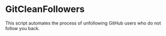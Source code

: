 # GitCleanFollowers
This script automates the process of unfollowing GitHub users who do not follow you back. 
